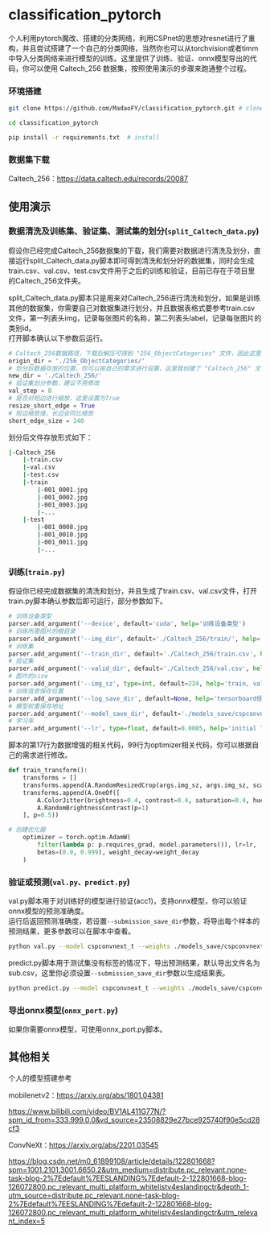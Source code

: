 # classification_pytorch
 个人利用pytorch魔改、搭建的分类网络，利用CSPnet的思想对resnet进行了重构，并且尝试搭建了一个自己的分类网络，当然你也可以从torchvision或者timm中导入分类网络来进行模型的训练。这里提供了训练、验证、onnx模型导出的代码，你可以使用 Caltech_256 数据集，按照使用演示的步骤来跑通整个过程。
 
 ### 环境搭建
 ```bash
git clone https://github.com/MadaoFY/classification_pytorch.git # clone

cd classification_pytorch

pip install -r requirements.txt  # install
```

### 数据集下载
Caltech_256：https://data.caltech.edu/records/20087

## 使用演示
### 数据清洗及训练集、验证集、测试集的划分(```split_Caltech_data.py```)
假设你已经完成Caltech_256数据集的下载，我们需要对数据进行清洗及划分，直接运行split_Caltech_data.py脚本即可得到清洗和划分好的数据集，同时会生成train.csv、val.csv、test.csv文件用于之后的训练和验证，目前已存在于项目里的Caltech_256文件夹。

split_Caltech_data.py脚本只是用来对Caltech_256进行清洗和划分，如果是训练其他的数据集，你需要自己对数据集进行划分，并且数据表格式要参考train.csv文件，第一列表头img，记录每张图片的名称，第二列表头label，记录每张图片的类别id。  
打开脚本确认以下参数后运行。  
```python
# Caltech_256数据路径，下载后解压可得到 "256_ObjectCategories" 文件，因此这里默认设置 './256_ObjectCategories/'
origin_dir = './256_ObjectCategories/'
# 划分后数据存放的位置，你可以按自己的需求进行设置，这里我创建了 "Caltech_256" 文件夹来放置清洗、划分后的数据
new_dir = './Caltech_256/'
# 验证集划分参数，建议不用修改
val_step = 8
# 是否对短边进行缩放，这里设置为True
resize_short_edge = True
# 短边缩放值，长边会同比缩放
short_edge_size = 240
```
划分后文件存放形式如下：
```bash
|-Caltech_256
    |-train.csv
    |-val.csv
    |-test.csv
    |-train
        |-001_0001.jpg
        |-001_0002.jpg
        |-001_0003.jpg
        |-...
    |-test
        |-001_0008.jpg
        |-001_0010.jpg
        |-001_0011.jpg
        |-...
```

### 训练(```train.py```)
假设你已经完成数据集的清洗和划分，并且生成了train.csv、val.csv文件，打开train.py脚本确认参数后即可运行，部分参数如下。
```python
# 训练设备类型
parser.add_argument('--device', default='cuda', help='训练设备类型')
# 训练所需图片的根目录
parser.add_argument('--img_dir', default='./Caltech_256/train/', help='训练所用图片根目录')
# 训练集
parser.add_argument('--train_dir', default='./Caltech_256/train.csv', help='训练集文档')
# 验证集
parser.add_argument('--valid_dir', default='./Caltech_256/val.csv', help='验证集文档')
# 图片的size
parser.add_argument('--img_sz', type=int, default=224, help='train, val image size (pixels)')
# 训练信息保存位置
parser.add_argument('--log_save_dir', default=None, help='tensorboard信息保存地址')
# 模型权重保存地址
parser.add_argument('--model_save_dir', default='./models_save/cspconvnext_t', help='模型权重保存地址')
# 学习率
parser.add_argument('--lr', type=float, default=0.0005, help='initial learning rate, 0.001 is the default value for training')
```
脚本的第17行为数据增强的相关代码，99行为optimizer相关代码，你可以根据自己的需求进行修改。
```python
def train_transform():
    transforms = []
    transforms.append(A.RandomResizedCrop(args.img_sz, args.img_sz, scale=(0.2, 1), interpolation=2, p=1))
    transforms.append(A.OneOf([
        A.ColorJitter(brightness=0.4, contrast=0.4, saturation=0.4, hue=0.2, p=1),
        A.RandomBrightnessContrast(p=1)
    ], p=0.5))
```
```python
# 创建优化器
    optimizer = torch.optim.AdamW(
        filter(lambda p: p.requires_grad, model.parameters()), lr=lr,
        betas=(0.9, 0.999), weight_decay=weight_decay
    )
```

### 验证或预测(```val.py、predict.py```)
val.py脚本用于对训练好的模型进行验证(acc1)，支持onnx模型，你可以验证onnx模型的预测准确度。  
运行后返回预测准确度，若设置```--submission_save_dir```参数，将导出每个样本的预测结果，更多参数可以在脚本中查看。  
```bash
python val.py --model cspconvnext_t --weights ./models_save/cspconvnext_t_165_0.71224.pth --img_dir ./Caltech_256/test/ --val_dir ./Caltech_256/test.csv -num_classes 257
```

predict.py脚本用于测试集没有标签的情况下，导出预测结果，默认导出文件名为sub.csv，这里你必须设置```--submission_save_dir```参数以生成结果表。
```bash
python predict.py --model cspconvnext_t --weights ./models_save/cspconvnext_t_165_0.71224.pth --img_dir ./Caltech_256/test/ --val_dir ./Caltech_256/test.csv -num_classes 257 --submission_save_dir sub.csv
```

### 导出onnx模型(```onnx_port.py```)
如果你需要onnx模型，可使用onnx_port.py脚本。


## 其他相关

个人的模型搭建参考

mobilenetv2：https://arxiv.org/abs/1801.04381

https://www.bilibili.com/video/BV1AL411G77N/?spm_id_from=333.999.0.0&vd_source=23508829e27bce925740f90e5cd28cf3


ConvNeXt：https://arxiv.org/abs/2201.03545

https://blog.csdn.net/m0_61899108/article/details/122801668?spm=1001.2101.3001.6650.2&utm_medium=distribute.pc_relevant.none-task-blog-2%7Edefault%7EESLANDING%7Edefault-2-122801668-blog-126072800.pc_relevant_multi_platform_whitelistv4eslandingctr&depth_1-utm_source=distribute.pc_relevant.none-task-blog-2%7Edefault%7EESLANDING%7Edefault-2-122801668-blog-126072800.pc_relevant_multi_platform_whitelistv4eslandingctr&utm_relevant_index=5




